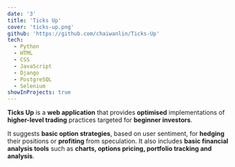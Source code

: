 ```yaml
---
date: '3'
title: 'Ticks Up'
cover: 'ticks-up.png'
github: 'https://github.com/chaiwanlin/Ticks-Up'
tech:
  - Python
  - HTML
  - CSS
  - JavaScript
  - Django
  - PostgreSQL
  - Selenium
showInProjects: true
---
```


**Ticks Up** is a **web application** that provides **optimised** implementations of **higher-level trading** practices targeted for **beginner investors**. 

It suggests **basic option strategies**, based on user sentiment, for **hedging** their positions or **profiting** from speculation. It also includes **basic financial analysis tools** such as **charts, options pricing, portfolio tracking and analysis**.

